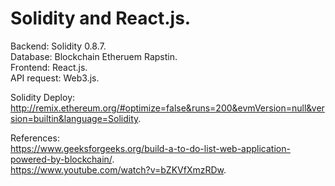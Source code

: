 # Solidity and React.js. 
Backend: Solidity 0.8.7.   
Database: Blockchain Etheruem Rapstin.   
Frontend: React.js.   
API request: Web3.js.   

Solidity Deploy:  
http://remix.ethereum.org/#optimize=false&runs=200&evmVersion=null&version=builtin&language=Solidity.   

References:  
https://www.geeksforgeeks.org/build-a-to-do-list-web-application-powered-by-blockchain/.  
https://www.youtube.com/watch?v=bZKVfXmzRDw.  
